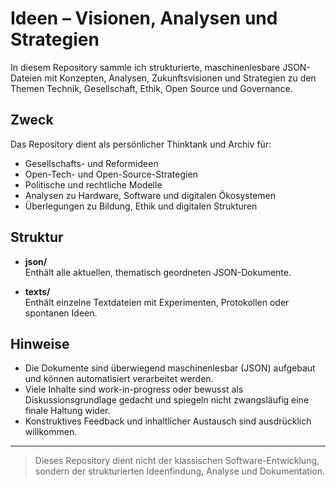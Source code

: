 # Ideen – Visionen, Analysen und Strategien

In diesem Repository sammle ich strukturierte, maschinenlesbare JSON-Dateien mit Konzepten, Analysen, Zukunftsvisionen und Strategien zu den Themen Technik, Gesellschaft, Ethik, Open Source und Governance.

## Zweck

Das Repository dient als persönlicher Thinktank und Archiv für:
- Gesellschafts- und Reformideen
- Open-Tech- und Open-Source-Strategien
- Politische und rechtliche Modelle
- Analysen zu Hardware, Software und digitalen Ökosystemen
- Überlegungen zu Bildung, Ethik und digitalen Strukturen

## Struktur

- **json/**  
  Enthält alle aktuellen, thematisch geordneten JSON-Dokumente.

- **texts/**  
  Enthält einzelne Textdateien mit Experimenten, Protokollen oder spontanen Ideen.

## Hinweise

- Die Dokumente sind überwiegend maschinenlesbar (JSON) aufgebaut und können automatisiert verarbeitet werden.
- Viele Inhalte sind work-in-progress oder bewusst als Diskussionsgrundlage gedacht und spiegeln nicht zwangsläufig eine finale Haltung wider.
- Konstruktives Feedback und inhaltlicher Austausch sind ausdrücklich willkommen.

---

> Dieses Repository dient nicht der klassischen Software-Entwicklung, sondern der strukturierten Ideenfindung, Analyse und Dokumentation.

